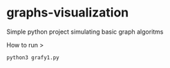 # graphs-visualization

Simple python project simulating basic graph algoritms

How to run > 
```
python3 grafy1.py
```
